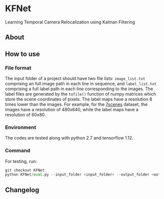 # KFNet
Learning Temporal Camera Relocalization using Kalman Filtering


## About

## How to use

### File format

The input folder of a project should have two file lists: `image_list.txt` comprising an full image path in each line in sequence, and `label_list.txt` comprising a full label path in each line corresponding to the images. The label files are generated by the `tofile()` function of numpy matrices which store the scene coordinates of pixels. The label maps have a resolution 8 times lower than the images. For example, for the [7scenes]() dataset, the images have a resolution of 480x640, while the label maps have a resolution of 60x80.

### Environment

The codes are tested along with python 2.7 and tensorflow 1.12.

### Command

For testing, run:

```python
git checkout KFNet
python KFNet/eval.py --input_folder <input_folder> --output_folder <output_folder> --model_folder <model_folder> --scene <scene>
```



## Changelog